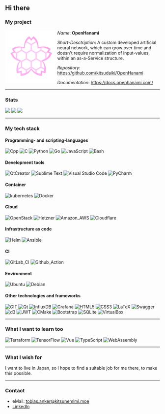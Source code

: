 ## Hi there

### My project

<img align="left" width="170" height="170" src="assets/hanami-logo.png">

*Name*: **OpenHanami**

*Short-Desctription*: A custom developed artificial neural network, which can grow over time and doesn't require normalization of input-values, within an as-a-Service structure.

*Repository*: https://github.com/kitsudaiki/OpenHanami

*Documentation*: https://docs.openhanami.com/

---

### Stats

![](http://github-profile-summary-cards.vercel.app/api/cards/profile-details?username=kitsudaiki&theme=github) 
![](http://github-profile-summary-cards.vercel.app/api/cards/stats?username=kitsudaiki&theme=github&include_all_commits=true&hide=contribs)
![](https://github-readme-stats.vercel.app/api/top-langs/?username=kitsudaiki&layout=compact&theme=github&langs_count=20&card_width=356)

<!--
![](http://github-profile-summary-cards.vercel.app/api/cards/repos-per-language?username=kitsudaiki&theme=github)
-->

---

### My tech stack

#### Programming- and scripting-languages

![Cpp](https://img.shields.io/badge/C%2B%2B-00599C?style=for-the-badge&logo=c%2B%2B&logoColor=white)
![C](https://img.shields.io/badge/C-00599C?style=for-the-badge&logo=c&logoColor=white)
![Python](https://img.shields.io/badge/Python-FFD43B?style=for-the-badge&logo=python&logoColor=blue)
![Go](https://img.shields.io/badge/Go-00ADD8?style=for-the-badge&logo=go&logoColor=white)
![JavaScript](https://img.shields.io/badge/JavaScript-323330?style=for-the-badge&logo=javascript&logoColor=F7DF1E)
![Bash](https://img.shields.io/badge/Bash-4EAA25?style=for-the-badge&logo=GNU%20Bash&logoColor=white)

#### Development tools

![QtCreator](https://img.shields.io/badge/QtCreator-41CD52?style=for-the-badge&logo=qt&logoColor=white)
![Sublime Text](https://img.shields.io/badge/sublime_text-%23575757.svg?style=for-the-badge&logo=sublime-text&logoColor=important)
![Visual Studio Code](https://img.shields.io/badge/Visual%20Studio%20Code-0078d7.svg?style=for-the-badge&logo=visual-studio-code&logoColor=white)
![PyCharm](https://img.shields.io/badge/pycharm-143?style=for-the-badge&logo=pycharm&logoColor=black&color=black&labelColor=green)

#### Container

![kubernetes](https://img.shields.io/badge/kubernetes-326ce5.svg?&style=for-the-badge&logo=kubernetes&logoColor=white)
![Docker](https://img.shields.io/badge/Docker-2CA5E0?style=for-the-badge&logo=docker&logoColor=white)

#### Cloud

![OpenStack](https://img.shields.io/badge/Openstack-%23f01742.svg?style=for-the-badge&logo=openstack&logoColor=white)
![Hetzner](https://img.shields.io/badge/Hetzner-D50C2D?style=for-the-badge&logo=hetzner&logoColor=white)
![Amazon_AWS](https://img.shields.io/badge/Amazon_AWS-FF9900?style=for-the-badge&logo=amazonaws&logoColor=white)
![Cloudflare](https://img.shields.io/badge/Cloudflare-F38020?style=for-the-badge&logo=Cloudflare&logoColor=white)

#### Infrastructure as code

![Helm](https://img.shields.io/badge/Helm-0F1689?style=for-the-badge&logo=Helm&labelColor=0F1689)
![Ansible](https://img.shields.io/badge/Ansible-000000?style=for-the-badge&logo=ansible&logoColor=white)

#### CI

![GitLab_CI](https://img.shields.io/badge/GitLab%20CI-330F63?style=for-the-badge&logo=gitlab&logoColor=white)
![Github_Action](https://img.shields.io/badge/Github%20Actions-282a2e?style=for-the-badge&logo=githubactions&logoColor=367cfe)

#### Environment

![Ubuntu](https://img.shields.io/badge/Ubuntu-E95420?style=for-the-badge&logo=ubuntu&logoColor=white)
![Debian](https://img.shields.io/badge/Debian-A81D33?style=for-the-badge&logo=debian&logoColor=white)

#### Other technologies and frameworks

![GIT](https://img.shields.io/badge/GIT-E44C30?style=for-the-badge&logo=git&logoColor=white)
![Qt](https://img.shields.io/badge/Qt-41CD52?style=for-the-badge&logo=qt&logoColor=white)
![InfluxDB](https://img.shields.io/badge/InfluxDB-22ADF6?style=for-the-badge&logo=InfluxDB&logoColor=white)
![Grafana](https://img.shields.io/badge/Grafana-F2F4F9?style=for-the-badge&logo=grafana&logoColor=orange&labelColor=F2F4F9)
![HTML5](https://img.shields.io/badge/HTML5-E34F26?style=for-the-badge&logo=html5&logoColor=white)
![CSS3](https://img.shields.io/badge/CSS3-1572B6?style=for-the-badge&logo=css3&logoColor=white)
![LaTeX](https://img.shields.io/badge/LaTeX-47A141?style=for-the-badge&logo=LaTeX&logoColor=white)
![Swagger](https://img.shields.io/badge/Swagger-85EA2D?style=for-the-badge&logo=Swagger&logoColor=white)
![d3](https://img.shields.io/badge/d3%20js-F9A03C?style=for-the-badge&logo=d3.js&logoColor=white)
![JWT](https://img.shields.io/badge/JWT-000000?style=for-the-badge&logo=JSON%20web%20tokens&logoColor=white)
![CMake](https://img.shields.io/badge/CMake-064F8C?style=for-the-badge&logo=cmake&logoColor=white)
![Bootstrap](https://img.shields.io/badge/Bootstrap-563D7C?style=for-the-badge&logo=bootstrap&logoColor=white)
![SQLite](https://img.shields.io/badge/sqlite-%2307405e.svg?style=for-the-badge&logo=sqlite&logoColor=white)
![VirtualBox](https://img.shields.io/badge/VirtualBox-21416b?style=for-the-badge&logo=VirtualBox&logoColor=white)

---

### What I want to learn too

![Terraform](https://img.shields.io/badge/Terraform-7B42BC?style=for-the-badge&logo=terraform&logoColor=white)
![TensorFlow](https://img.shields.io/badge/TensorFlow-FF6F00?style=for-the-badge&logo=tensorflow&logoColor=white)
![Vue](https://img.shields.io/badge/Vue%20js-35495E?style=for-the-badge&logo=vuedotjs&logoColor=4FC08D)
![TypeScript](https://img.shields.io/badge/TypeScript-007ACC?style=for-the-badge&logo=typescript&logoColor=white)
![WebAssembly](https://img.shields.io/badge/WebAssembly-654FF0?style=for-the-badge&logo=WebAssembly&logoColor=white)

---

### What I wish for

I want to live in Japan, so I hope to find a suitable job for me there, to make this possible.

---

### Contact

- eMail: tobias.anker@kitsunemimi.moe
- [LinkedIn](https://www.linkedin.com/in/tobiasanker42)

